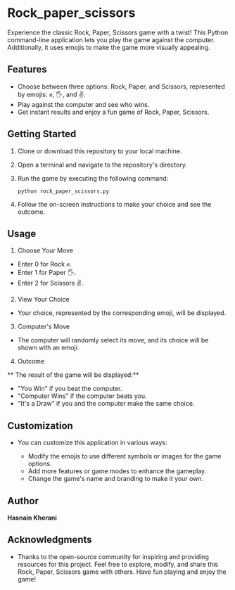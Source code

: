 # Rock_paper_scissors
Experience the classic Rock, Paper, Scissors game with a twist! This Python command-line application lets you play the game against the computer. Additionally, it uses emojis to make the game more visually appealing.

## Features

* Choose between three options: Rock, Paper, and Scissors, represented by emojis: ✊, 🖐, and ✌️.
* Play against the computer and see who wins.
* Get instant results and enjoy a fun game of Rock, Paper, Scissors.

## Getting Started
1. Clone or download this repository to your local machine.
2. Open a terminal and navigate to the repository's directory.
3. Run the game by executing the following command:

      `python rock_paper_scissors.py`
4. Follow the on-screen instructions to make your choice and see the outcome.

## Usage

1. Choose Your Move

  * Enter 0 for Rock ✊.
  * Enter 1 for Paper 🖐.
  * Enter 2 for Scissors ✌️.
  
  
2. View Your Choice

  * Your choice, represented by the corresponding emoji, will be displayed.

3. Computer's Move

  * The computer will randomly select its move, and its choice will be shown with an emoji.

4. Outcome

** The result of the game will be displayed:**
  * "You Win" if you beat the computer.
  * "Computer Wins" if the computer beats you.
  * "It's a Draw" if you and the computer make the same choice.

## Customization

* You can customize this application in various ways:

  * Modify the emojis to use different symbols or images for the game options.
  * Add more features or game modes to enhance the gameplay.
  * Change the game's name and branding to make it your own.
 
## Author

**Hasnain Kherani**

## Acknowledgments
* Thanks to the open-source community for inspiring and providing resources for this project.
Feel free to explore, modify, and share this Rock, Paper, Scissors game with others. Have fun playing and enjoy the game!
